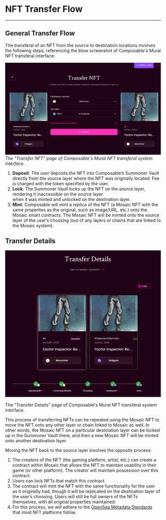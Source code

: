# NFT Transfer Flow

---

## General Transfer Flow

The transferal of an NFT from the source to destination locations involves the following steps, referencing the blow 
screenshot of Composable's Mural NFT transferal interface:


![NFT_transfer](./NFT-transfer.png)
_The "Transfer NFT" page of Composable's Mural NFT transferal system interface._


1. **Deposit**: The user deposits the NFT into Composable’s Summoner Vault directly from the source layer where the NFT 
   was originally located. Fee is charged with the token specified by the user.
2. **Lock**: The Summoner Vault locks up the NFT on the source layer, rendering it inaccessible on the source layer  
   when it was minted and unlocked on the destination layer.
3. **Mint**: Composable will mint a replica of the NFT (a Mosaic NFT with the same properties as the original, such 
   as image/URL, etc.) onto the Mosaic smart contracts. The Mosaic NFT will be minted onto the source layer of the user’s choosing (out of any layers or chains that are linked to the Mosaic system).

## Transfer Details


![transfer_details](./transfer-details.png)


The "Transfer Details" page of Composable's Mural NFT transferal system interface.

This process of transferring NFTs can be repeated using the Mosaic NFT to move the NFT onto any other layer or chain 
linked to Mosaic as well. In other words, the Mosaic NFT on a particular destination layer can be locked up in the 
Summoner Vault there, and then a new Mosaic NFT will be minted onto another destination layer.

Moving the NFT back to the source layer involves the opposite process:



1. The creators of the NFT (the gaming platform, artist, etc.) can create a contract within Mosaic that allows the 
   NFT to maintain usability in their game (or other platform). The creator will maintain possession over this contract.
2. Users can lock NFTs that match this contract.
3. The contract will mint the NFT with the same functionality for the user as it originally had, though it will be 
   replicated on the destination layer of the user’s choosing. Users will still be full owners of the NFTs themselves, 
   with all original properties maintained.
4. For this process, we will adhere to the [OpenSea Metadata Standards](https://docs.opensea.io/docs/metadata-standards) 
   that most NFT platforms follow.